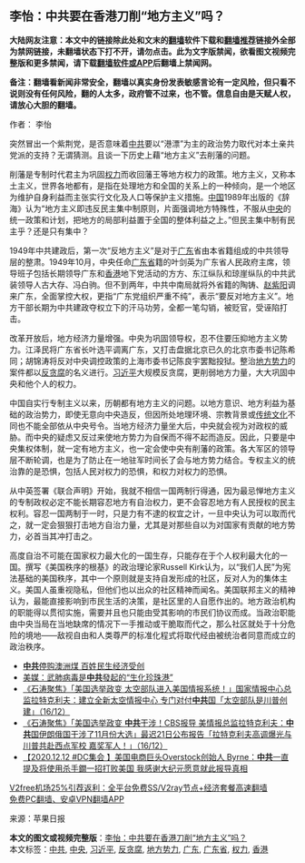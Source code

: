  <h2>李怡：中共要在香港刀削“地方主义”吗？</h2> <p class="notice"><b>大陆网友注意：本文中的链接除此处和文末的<a href="https://github.com/bannedbook/fanqiang" >翻墙</a>软件下载和<a href="https://github.com/killgcd/justmysocks/blob/master/README.md">翻墙推荐</a>链接外全部为禁网链接，未翻墙状态下打不开，请勿点击。此为文字版禁闻，欲看图文视频完整版和更多禁闻，请下载<a href="https://github.com/bannedbook/fanqiang">翻墙软件或APP</a>后翻墙上禁闻网。</p><p>备注：翻墙看新闻非常安全，翻墙以真实身份发表敏感言论有一定风险，但只看不说则没有任何风险，翻的人太多，政府管不过来，也不管。信息自由是天赋人权，请放心大胆的翻墙。</b></p>  <div class="entry"> <p>作者： 李怡</p> <p id="conimg">突然冒出一个紫荆党，是否意味着<a href="https://www.bannedbook.org/bnews/tag/%e4%b8%ad%e5%85%b1/" class="st_tag internal_tag" rel="tag" title="标签 中共 下的日志">中共</a>要以“港漂”为主的政治势力取代对本土亲共党派的支持？无谓猜测。且谈一下历史上藉“地方主义”去削藩的问题。</p>  <p>削藩是专制时代君主为巩固<a href="https://www.bannedbook.org/bnews/tag/%E6%9D%83%E5%8A%9B/" class="st_tag internal_tag" rel="tag" title="标签 权力 下的日志">权力</a>而收回藩王等地方权力的政策。地方主义，又称本土主义，世界各地都有，是指在处理地方和全国的关系上的一种倾向，是一个地区为维护自身利益而主张实行文化及人口等保护主义措施。<span class='wp_keywordlink_affiliate'><a href="https://www.bannedbook.org/" title="中国" target="_blank">中国</a></span>1989年出版的《辞海》认为“地方主义即违反民主集中制原则，片面强调地方特殊性，不服从<a href="https://www.bannedbook.org/bnews/tag/%E4%B8%AD%E5%A4%AE/" class="st_tag internal_tag" rel="tag" title="标签 中央 下的日志">中央</a>的统一政策和计划，把地方的局部利益置于全国的整体利益之上。”但民主集中制有民主乎？还是只有集中？</p> <p>1949年中共建政后，第一次“反地方主义”是对于<a href="https://www.bannedbook.org/bnews/tag/%e5%b9%bf%e4%b8%9c/" class="st_tag internal_tag" rel="tag" title="标签 广东 下的日志">广东</a>省由本省籍组成的中共领导层的整肃。1949年10月，中央任命<a href="https://www.bannedbook.org/bnews/tag/%e5%b9%bf%e4%b8%9c%e7%9c%81/" class="st_tag internal_tag" rel="tag" title="标签 广东省 下的日志">广东省</a>籍的叶剑英为广东省人民政府主席，领导班子包括长期领导广东和<a href="https://www.bannedbook.org/bnews/tag/%e9%a6%99%e6%b8%af/" class="st_tag internal_tag" rel="tag" title="标签 香港 下的日志">香港</a>地下党活动的方方、东江纵队和琼崖纵队的中共武装领导人古大存、冯白驹。但不到两年，中共中南局就将外省籍的陶铸、<span class='wp_keywordlink'><a href="https://www.bannedbook.org/forum2/topic93.html" title="《改革历程-赵紫阳回忆录》" target="_blank">赵紫阳</a></span>调来广东，全面掌控大权，更指“广东党组织严重不纯”，表示“要反对地方主义”。地方干部长期为中共建政夺权立下的汗马功劳，全都一笔勾销，被贬官，受诬陷打击。</p>  <p>改革开放后，地方经济力量增强。中央为巩固领导权，忍不住要压抑地方主义势力。江泽民将广东省长叶选平调离广东，又打击盘据北京已久的北京市委书记陈希同；胡锦涛将反对中央调控政策的上海市委书记陈良宇罢黜投狱。整治<a href="https://www.bannedbook.org/bnews/tag/%E5%9C%B0%E6%96%B9%E5%8A%BF%E5%8A%9B/" class="st_tag internal_tag" rel="tag" title="标签 地方势力 下的日志">地方势力</a>的案件都以<a href="https://www.bannedbook.org/bnews/tag/%E5%8F%8D%E8%B4%AA%E8%85%90/" class="st_tag internal_tag" rel="tag" title="标签 反贪腐 下的日志">反贪腐</a>的名义进行。<a href="https://www.bannedbook.org/bnews/tag/%e4%b9%a0%e8%bf%91%e5%b9%b3/" class="st_tag internal_tag" rel="tag" title="标签 习近平 下的日志">习近平</a>大规模反贪腐，更削弱地方力量，大大巩固中央和他个人的权力。</p> <p>中国自实行专制主义以来，历朝都有地方主义的问题。以地方意识、地方利益为基础的政治势力，即使无意向中央造反，但因所处地理环境、宗教背景或<span class='wp_keywordlink_affiliate'><a href="https://www.bannedbook.org/bnews/tculture/" title="传统文化" target="_blank">传统文化</a></span>不同也不能全部依从中央号令。当地方经济力量坐大后，中央就会视为对政权的威胁。而中央的疑虑又反过来使地方势力为自保而不得不起而造反。因此，只要是中央集权体制，就一定有地方主义，也一定会使中央有削藩的政策。各大军区的领导层不断轮调，也是为了防止在一地驻军时间长了会与地方势力结合。专权主义的统治靠的是恐惧，包括人民对权力的恐惧，和权力对权力的恐惧。</p>  <p>从中英签署《联合声明》开始，我就不相信一国两制行得通，因为最忌惮地方主义的专制政权必定不能长期容忍地方有自治权力，更不会容忍地方有人民授权的民主权利。容忍一国两制于一时，只是力有不逮的权宜之计，一旦中央认为可以取而代之，就一定会狠狠打击地方自治力量，尤其是对那些自以为对国家有贡献的地方势力，必首当其冲打击之。</p> <p>高度自治不可能在国家权力最大化的一国生存，只能存在于个人权利最大化的一国。撰写《美国秩序的根基》的政治理论家Russell Kirk认为，以“我们人民”为宪法基础的美国秩序，其中一个原则就是支持自发形成的社区，反对人为的集体主义。美国人虽重视隐私，但他们也以出众的社区精神而闻名。美国联邦主义的精神认为，最能直接影响到市民生活的决策，是社区里的人自愿作出的。地方政治机构的职能得以贯彻实施，需要并且也只能由受其影响的市民们协议而成。当政治职能由中央当局在当地缺席的情况下一手推动或干脆取而代之，那么社区就处于十分危险的境地——敌视自由和人类尊严的标准化程式将取代经由被统治者同意而成立的政治秩序。</p>  <ul class='op-related-articles' title='相关阅读'> <li><a href='https://www.bannedbook.org/bnews/bannedvideo/20201217/1449562.html' target='_blank'><b>中共</b>停购澳洲煤 百姓民生经济受创</a></li> <li><a href='https://www.bannedbook.org/bnews/comments/20201217/1449541.html' target='_blank'>美媒：武肺病毒是<b>中共</b>發起的“生化珍珠港”</a></li> <li><a href='https://www.bannedbook.org/bnews/bannedvideo/20201217/1449536.html' target='_blank'>《石涛聚焦》「美国选举政变 太空部队进入美国情报系统！」国家情报中心总监拉特克利夫：建立全新太空情报中心 专门对付<b>中共</b>国「太空部队是川普创建」（16/12）</a></li> <li><a href='https://www.bannedbook.org/bnews/bannedvideo/20201217/1449535.html' target='_blank'>《石涛聚焦》「美国选举政变 <b>中共</b>干涉！CBS报导 美情报总监拉特克利夫：<b>中共</b>国伊朗俄国干涉了11月份大选」最迟21日公布报告「拉特克利夫高调爆光与川普共赴西点军校 嘉奖军人！」（16/12）</a></li> <li><a href='https://www.bannedbook.org/bnews/bannedvideo/20201217/1449529.html' target='_blank'>【2020.12.12 #DC集会 】美国电商巨头Overstock创始人 Byrne：<b>中共</b>一直提及将使用杀手鐗一招打败美国 我感谢大纪元愿意就此报导真相</a></li> </ul> <p class="texttj"> <a href="https://github.com/bannedbook/fanqiang/wiki/V2ray%E6%9C%BA%E5%9C%BA" target="_blank">V2free机场25%引荐返利：全平台免费SS/V2ray节点+经济套餐高速翻墙</a><br/> <a href="https://github.com/bannedbook/fanqiang/wiki/%E7%A6%81%E9%97%BB%E7%BD%91%E5%AE%89%E5%8D%93%E7%BF%BB%E5%A2%99%E6%96%B0%E9%97%BBAPP" target="_blank">免费PC翻墙、安卓VPN翻墙APP</a></p><p> 来源：苹果日报 </p><a name='sharetosocial'></a>       <div><b>本文的图文或视频完整版</b>：<a href='https://www.bannedbook.org/bnews/comments/20201217/1449585.html'>李怡：中共要在香港刀削“地方主义”吗？</a></div>  </div><!--END ENTRY--> <div class="postfooter"> <div>本文标签：<a href="https://www.bannedbook.org/bnews/tag/%e4%b8%ad%e5%85%b1/" rel="tag">中共</a>, <a href="https://www.bannedbook.org/bnews/tag/%E4%B8%AD%E5%A4%AE/" rel="tag">中央</a>, <a href="https://www.bannedbook.org/bnews/tag/%e4%b9%a0%e8%bf%91%e5%b9%b3/" rel="tag">习近平</a>, <a href="https://www.bannedbook.org/bnews/tag/%E5%8F%8D%E8%B4%AA%E8%85%90/" rel="tag">反贪腐</a>, <a href="https://www.bannedbook.org/bnews/tag/%E5%9C%B0%E6%96%B9%E5%8A%BF%E5%8A%9B/" rel="tag">地方势力</a>, <a href="https://www.bannedbook.org/bnews/tag/%e5%b9%bf%e4%b8%9c/" rel="tag">广东</a>, <a href="https://www.bannedbook.org/bnews/tag/%e5%b9%bf%e4%b8%9c%e7%9c%81/" rel="tag">广东省</a>, <a href="https://www.bannedbook.org/bnews/tag/%E6%9D%83%E5%8A%9B/" rel="tag">权力</a>, <a href="https://www.bannedbook.org/bnews/tag/%e9%a6%99%e6%b8%af/" rel="tag">香港</a></div>  </div><!--END POSTFOOTER--> 